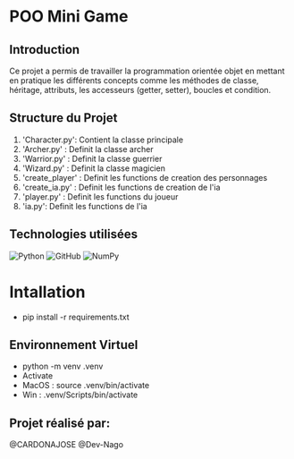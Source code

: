 # POO Mini Game

## Introduction

Ce projet a permis de travailler la programmation orientée objet en mettant en pratique les différents concepts comme les méthodes de classe, héritage, attributs, les accesseurs (getter, setter), boucles et condition.

## Structure du Projet

1.  'Character.py': Contient la classe principale 
2.  'Archer.py' : Definit la classe archer
3.  'Warrior.py' : Definit la classe guerrier
4.  'Wizard.py' : Definit la classe magicien
5.  'create_player' : Definit les functions de creation des personnages
6.  'create_ia.py' : Definit les functions de creation de l'ia
7.  'player.py' : Definit les functions du joueur 
8.  'ia.py': Definit les functions de l'ia


## Technologies utilisées 

![Python](https://img.shields.io/badge/python-3670A0?style=for-the-badge&logo=python&logoColor=ffdd54)
![GitHub](https://img.shields.io/badge/github-%23121011.svg?style=for-the-badge&logo=github&logoColor=white)
![NumPy](https://img.shields.io/badge/numpy-%23013243.svg?style=for-the-badge&logo=numpy&logoColor=white)

# Intallation 

* pip install -r requirements.txt
## Environnement Virtuel
* python -m venv .venv
* Activate
* MacOS : source .venv/bin/activate
* Win : .venv/Scripts/bin/activate

## Projet réalisé par:

@CARDONAJOSE
@Dev-Nago